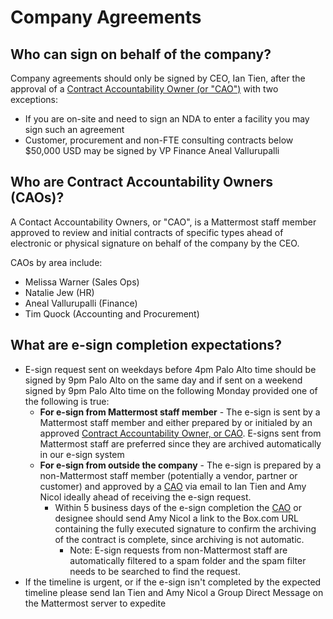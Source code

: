 # Company Agreements

## Who can sign on behalf of the company? 

Company agreements should only be signed by CEO, Ian Tien, after the approval of a [Contract Accountability Owner \(or "CAO"\)](company-agreements.md#who-are-contract-accountability-owners-caos) with two exceptions:

* If you are on-site and need to sign an NDA to enter a facility you may sign such an agreement 
* Customer, procurement and non-FTE consulting contracts below $50,000 USD may be signed by VP Finance Aneal Vallurupalli 

## Who are Contract Accountability Owners \(CAOs\)? 

A Contact Accountability Owners, or "CAO", is a Mattermost staff member approved to review and initial contracts of specific types ahead of electronic or physical signature on behalf of the company by the CEO. 

CAOs by area include: 

* Melissa Warner \(Sales Ops\) 
* Natalie Jew \(HR\)
* Aneal Vallurupalli \(Finance\)
* Tim Quock \(Accounting and Procurement\) 

## What are e-sign completion expectations? 

* E-sign request sent on weekdays before 4pm Palo Alto time should be signed by 9pm Palo Alto on the same day and if sent on a weekend signed by 9pm Palo Alto time on the following Monday provided one of the following is true: 
  * **For e-sign from Mattermost staff member** - The e-sign is sent by a Mattermost staff member and either prepared by or initialed by an approved [Contract Accountability Owner, or CAO](company-agreements.md#who-are-contract-accountability-owners-caos). E-signs sent from Mattermost staff are preferred since they are archived automatically in our e-sign system 
  * **For e-sign from outside the company** - The e-sign is prepared by a non-Mattermost staff member \(potentially a vendor, partner or customer\) and approved by a [CAO](company-agreements.md#who-are-contract-accountability-owners-caos) via email to Ian Tien and Amy Nicol ideally ahead of receiving the e-sign request.
    * Within 5 business days of the e-sign completion the [CAO](company-agreements.md#who-are-contract-accountability-owners-caos) or designee should send Amy Nicol a link to the Box.com URL containing the fully executed signature to confirm the archiving of the contract is complete, since archiving is not automatic. 
      * Note: E-sign requests from non-Mattermost staff are automatically filtered to a spam folder and the spam filter needs to be searched to find the request.
* If the timeline is urgent, or if the e-sign isn't completed by the expected timeline please send Ian Tien and Amy Nicol a Group Direct Message on the Mattermost server to expedite

